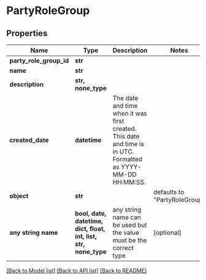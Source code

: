 # PartyRoleGroup


## Properties
Name | Type | Description | Notes
------------ | ------------- | ------------- | -------------
**party_role_group_id** | **str** |  | 
**name** | **str** |  | 
**description** | **str, none_type** |  | 
**created_date** | **datetime** | The date and time when it was first created. This date and time is in UTC. Formatted as YYYY-MM-DD HH:MM:SS. | 
**object** | **str** |  | defaults to "PartyRoleGroup"
**any string name** | **bool, date, datetime, dict, float, int, list, str, none_type** | any string name can be used but the value must be the correct type | [optional]

[[Back to Model list]](../README.md#documentation-for-models) [[Back to API list]](../README.md#documentation-for-api-endpoints) [[Back to README]](../README.md)



